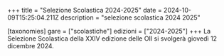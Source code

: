 +++
title = "Selezione Scolastica 2024-2025"
date = 2024-10-09T15:25:04.211Z
description = "selezione scolastica 2024 2025"

[taxonomies]
gare = ["scolastiche"]
edizioni = ["2024-2025"]
+++
La Selezione Scolastica della XXIV edizione delle OII si svolgerà giovedì 12 dicembre 2024.
